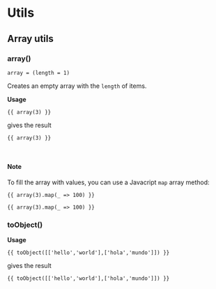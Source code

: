 # Utils

## Array utils

### array()

`array = (length = 1)`

Creates an empty array with the `length` of items.

**Usage**

```
{{ array(3) }}
```

gives the result

`{{ array(3) }}`

<br />

#### Note

To fill the array with values, you can use a Javacript `map` array method:

```
{{ array(3).map(_ => 100) }}
```

`{{ array(3).map(_ => 100) }}`

### toObject()

**Usage**

```
{{ toObject([['hello','world'],['hola','mundo']]) }}
```

gives the result

`{{ toObject([['hello','world'],['hola','mundo']]) }}`
